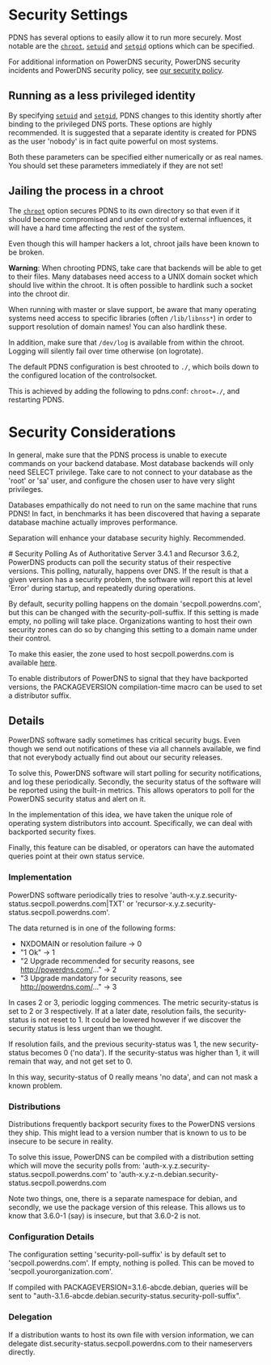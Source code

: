 # Security Settings
PDNS has several options to easily allow it to run more securely. Most notable are the [`chroot`](../authoritative/settings.md#chroot), [`setuid`](../authoritative/settings.md#setuid) and [`setgid`](../authoritative/settings.md#setgid) options which can be specified.

For additional information on PowerDNS security, PowerDNS security incidents and PowerDNS security policy, see [our security policy](../security/index.md).

## Running as a less privileged identity

By specifying [`setuid`](../authoritative/settings.md#setuid) and [`setgid`](../authoritative/settings.md#setgid), PDNS changes to this identity shortly after binding to the privileged DNS ports. These options are highly recommended. It is suggested that a separate identity is created for PDNS as the user 'nobody' is in fact quite powerful on most systems.

Both these parameters can be specified either numerically or as real names. You should set these parameters immediately if they are not set!

## Jailing the process in a chroot

The [`chroot`](../authoritative/settings.md#chroot) option secures PDNS to its own directory so that even if it should become compromised and under control of external influences, it will have a hard time affecting the rest of the system.

Even though this will hamper hackers a lot, chroot jails have been known to be broken.

**Warning**: When chrooting PDNS, take care that backends will be able to get to their files. Many databases need access to a UNIX domain socket which should live within the chroot. It is often possible to hardlink such a socket into the chroot dir.

When running with master or slave support, be aware that many operating systems need access to specific libraries (often `/lib/libnss*`) in order to support resolution of domain names! You can also hardlink these.

In addition, make sure that `/dev/log` is available from within the chroot. Logging will silently fail over time otherwise (on logrotate).

The default PDNS configuration is best chrooted to `./`, which boils down to the configured location of the controlsocket.

This is achieved by adding the following to pdns.conf: `chroot=./`, and restarting PDNS.

# Security Considerations
In general, make sure that the PDNS process is unable to execute commands on your backend database. Most database backends will only need SELECT privilege. Take care to not connect to your database as the 'root' or 'sa' user, and configure the chosen user to have very slight privileges.

Databases empathically do not need to run on the same machine that runs PDNS! In fact, in benchmarks it has been discovered that having a separate database machine actually improves performance.

Separation will enhance your database security highly. Recommended.

# Security Polling
As of Authoritative Server 3.4.1 and Recursor 3.6.2, PowerDNS products can poll the security status of their respective versions. This polling, naturally, happens over DNS. If the result is that a given version has a security problem, the software will report this at level 'Error' during startup, and repeatedly during operations.

By default, security polling happens on the domain 'secpoll.powerdns.com', but this can be changed with the security-poll-suffix. If this setting is made empty, no polling will take place. Organizations wanting to host their own security zones can do so by changing this setting to a domain name under their control.

To make this easier, the zone used to host secpoll.powerdns.com is available [here](https://github.com/PowerDNS/pdns/blob/master/docs/secpoll.zone).

To enable distributors of PowerDNS to signal that they have backported versions, the PACKAGEVERSION compilation-time macro can be used to set a distributor suffix.

## Details
PowerDNS software sadly sometimes has critical security bugs. Even though we send out notifications of these via all channels available, we find that not everybody actually find out about our security releases.

To solve this, PowerDNS software will start polling for security notifications, and log these periodically. Secondly, the security status of the software will be reported using the built-in metrics. This allows operators to poll for the PowerDNS security status and alert on it.

In the implementation of this idea, we have taken the unique role of operating system distributors into account. Specifically, we can deal with backported security fixes.

Finally, this feature can be disabled, or operators can have the automated queries point at their own status service.

### Implementation
PowerDNS software periodically tries to resolve 'auth-x.y.z.security-status.secpoll.powerdns.com|TXT' or 'recursor-x.y.z.security-status.secpoll.powerdns.com'.

The data returned is in one of the following forms:

* NXDOMAIN or resolution failure -> 0
* "1 Ok" -> 1
* "2 Upgrade recommended for security reasons, see http://powerdns.com/..." -> 2
* "3 Upgrade mandatory for security reasons, see http://powerdns.com/..." -> 3

In cases 2 or 3, periodic logging commences. The metric security-status is set to 2 or 3 respectively. If at a later date, resolution fails, the security-status is not reset to 1. It could be lowered however if we discover the security status is less urgent than we thought.

If resolution fails, and the previous security-status was 1, the new security-status becomes 0 ('no data'). If the security-status was higher than 1, it will remain that way, and not get set to 0.

In this way, security-status of 0 really means 'no data', and can not mask a known problem.

### Distributions
Distributions frequently backport security fixes to the PowerDNS versions they ship. This might lead to a version number that is known to us to be insecure to be secure in reality.

To solve this issue, PowerDNS can be compiled with a distribution setting which will move the security polls from: 'auth-x.y.z.security-status.secpoll.powerdns.com' to 'auth-x.y.z-n.debian.security-status.secpoll.powerdns.com

Note two things, one, there is a separate namespace for debian, and secondly, we use the package version of this release. This allows us to know that 3.6.0-1 (say) is insecure, but that 3.6.0-2 is not.

### Configuration Details
The configuration setting 'security-poll-suffix' is by default set to 'secpoll.powerdns.com'. If empty, nothing is polled. This can be moved to 'secpoll.yourorganization.com'.

If compiled with PACKAGEVERSION=3.1.6-abcde.debian, queries will be sent to "auth-3.1.6-abcde.debian.security-status.security-poll-suffix".

### Delegation
If a distribution wants to host its own file with version information, we can delegate dist.security-status.secpoll.powerdns.com to their nameservers directly.
